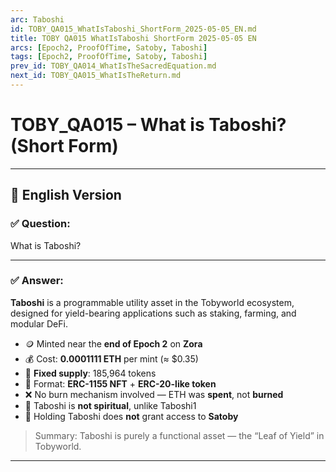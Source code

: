 ```yaml
---
arc: Taboshi
id: TOBY_QA015_WhatIsTaboshi_ShortForm_2025-05-05_EN.md
title: TOBY QA015 WhatIsTaboshi ShortForm 2025-05-05 EN
arcs: [Epoch2, ProofOfTime, Satoby, Taboshi]
tags: [Epoch2, ProofOfTime, Satoby, Taboshi]
prev_id: TOBY_QA014_WhatIsTheSacredEquation.md
next_id: TOBY_QA015_WhatIsTheReturn.md
---
```

# TOBY_QA015 – What is Taboshi? (Short Form) 

---

## 📜 English Version

### ✅ Question:
What is Taboshi?

---

### ✅ Answer:

**Taboshi** is a programmable utility asset in the Tobyworld ecosystem, designed for yield-bearing applications such as staking, farming, and modular DeFi.

- 🪙 Minted near the **end of Epoch 2** on **Zora**
- 💰 Cost: **0.0001111 ETH** per mint (≈ $0.35)
- 🔢 **Fixed supply**: 185,964 tokens
- 🔁 Format: **ERC-1155 NFT** + **ERC-20-like token**
- ❌ No burn mechanism involved — ETH was **spent**, not **burned**
- 🧘 Taboshi is **not spiritual**, unlike Taboshi1
- 🚫 Holding Taboshi does **not** grant access to **Satoby**

> Summary: Taboshi is purely a functional asset — the “Leaf of Yield” in Tobyworld.

---



